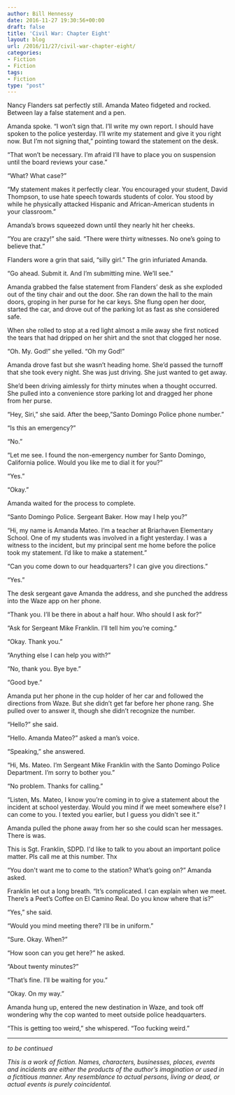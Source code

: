 ```yaml
---
author: Bill Hennessy
date: 2016-11-27 19:30:56+00:00
draft: false
title: 'Civil War: Chapter Eight'
layout: blog
url: /2016/11/27/civil-war-chapter-eight/
categories:
- Fiction
- Fiction
tags:
- Fiction
type: "post"
---
```


Nancy Flanders sat perfectly still. Amanda Mateo fidgeted and rocked. Between lay a false statement and a pen.

Amanda spoke. “I won’t sign that. I’ll write my own report. I should have spoken to the police yesterday. I’ll write my statement and give it you right now. But I’m not signing that,” pointing toward the statement on the desk.

“That won’t be necessary. I’m afraid I’ll have to place you on suspension until the board reviews your case.”

“What? What case?”

“My statement makes it perfectly clear. You encouraged your student, David Thompson, to use hate speech towards students of color. You stood by while he physically attacked Hispanic and African-American students in your classroom.”

Amanda’s brows squeezed down until they nearly hit her cheeks.

“You are crazy!” she said. “There were thirty witnesses. No one’s going to believe that.”

Flanders wore a grin that said, “silly girl.” The grin infuriated Amanda.

“Go ahead. Submit it. And I’m submitting mine. We’ll see.”

Amanda grabbed the false statement from Flanders’ desk as she exploded out of the tiny chair and out the door. She ran down the hall to the main doors, groping in her purse for he car keys. She flung open her door, started the car, and drove out of the parking lot as fast as she considered safe.

When she rolled to stop at a red light almost a mile away she first noticed the tears that had dripped on her shirt and the snot that clogged her nose.

“Oh. My. God!” she yelled. “Oh my God!”

Amanda drove fast but she wasn’t heading home. She’d passed the turnoff that she took every night. She was just driving. She just wanted to get away.

She’d been driving aimlessly for thirty minutes when a thought occurred. She pulled into a convenience store parking lot and dragged her phone from her purse.

“Hey, Siri,” she said. After the beep,”Santo Domingo Police phone number.”

“Is this an emergency?”

“No.”

“Let me see. I found the non-emergency number for Santo Domingo, California police. Would you like me to dial it for you?”

“Yes.”

“Okay.”

Amanda waited for the process to complete.

“Santo Domingo Police. Sergeant Baker. How may I help you?”

“Hi, my name is Amanda Mateo. I’m a teacher at Briarhaven Elementary School. One of my students was involved in a fight yesterday. I was a witness to the incident, but my principal sent me home before the police took my statement. I’d like to make a statement.”

“Can you come down to our headquarters? I can give you directions.”

“Yes.”

The desk sergeant gave Amanda the address, and she punched the address into the Waze app on her phone.

“Thank you. I’ll be there in about a half hour. Who should I ask for?”

“Ask for Sergeant Mike Franklin. I’ll tell him you’re coming.”

“Okay. Thank you.”

“Anything else I can help you with?”

“No, thank you. Bye bye.”

“Good bye.”

Amanda put her phone in the cup holder of her car and followed the directions from Waze. But she didn’t get far before her phone rang. She pulled over to answer it, though she didn’t recognize the number.

“Hello?” she said.

“Hello. Amanda Mateo?” asked a man’s voice.

“Speaking,” she answered.

“Hi, Ms. Mateo. I’m Sergeant Mike Franklin with the Santo Domingo Police Department. I’m sorry to bother you.”

“No problem. Thanks for calling.”

“Listen, Ms. Mateo, I know you’re coming in to give a statement about the incident at school yesterday. Would you mind if we meet somewhere else? I can come to you. I texted you earlier, but I guess you didn't see it.”

Amanda pulled the phone away from her so she could scan her messages. There is was.



> 
  This is Sgt. Franklin, SDPD. I'd like to talk to you about an important police matter. Pls call me at this number. Thx




“You don't want me to come to the station? What’s going on?” Amanda asked.

Franklin let out a long breath. “It’s complicated. I can explain when we meet. There’s a Peet’s Coffee on El Camino Real. Do you know where that is?”

“Yes,” she said.

“Would you mind meeting there? I’ll be in uniform.”

“Sure. Okay. When?”

“How soon can you get here?” he asked.

“About twenty minutes?”

“That’s fine. I’ll be waiting for you.”

“Okay. On my way.”

Amanda hung up, entered the new destination in Waze, and took off wondering why the cop wanted to meet outside police headquarters.

“This is getting too weird,” she whispered. “Too fucking weird.”



* * *



_to be continued_

_This is a work of fiction. Names, characters, businesses, places, events and incidents are either the products of the author’s imagination or used in a fictitious manner. Any resemblance to actual persons, living or dead, or actual events is purely coincidental._
